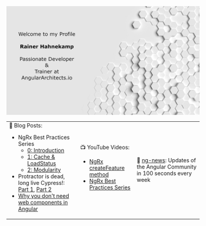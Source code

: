 ![Rainer Hahnekamp](https://github.com/rainerhahnekamp/rainerhahnekamp/blob/3eb6b36ce4339dade8915e6c28ecf721114edb71/GitHub.jpg)

<table>
  <tr>
    <td>
📕 Blog Posts:
      <ul>
<li>NgRx Best Practices Series
  <ul>
        
  <li><a href="https://www.rainerhahnekamp.com/en/ngrx-best-practices-series-0-introduction/">0: Introduction</a></li>
  <li><a href="https://www.rainerhahnekamp.com/en/ngrx-best-practices-series-1-cache-loadstatus/">1: Cache & LoadStatus</a></li>
  <li><a href="https://www.rainerhahnekamp.com/en/ngrx-best-practices-series-2-modularity/">2: Modularity</a></li>
  </ul>
        </li>
<li>Protractor is dead, long live Cypress!: <a href="https://www.rainerhahnekamp.com/en/angular-e2e-testing-protractor-is-dead-long-live-cypress/">Part 1</a>, <a href="https://www.rainerhahnekamp.com/en/angular-e2e-testing-protractor-is-dead-long-live-cypress-part-2/">Part 2</a></li>
        <li><a href="https://www.rainerhahnekamp.com/en/why-you-dont-need-web-components/">Why you don't need web components in Angular</a>
      </ul>
    </td>
    <td>
📺 YouTube Videos:
      <ul>
        <li><a href="https://youtu.be/lj7YLi4abOQ">NgRx createFeature method</a></li>
        <li><a href="https://youtu.be/yYiO-kjmLAc">NgRx Best Practices Series</a></li>
        </ul>
    </td>
    <td>
      📣 <a href="https://www.youtube.com/channel/UCpNgAFB5-_3WSHD_olBv7nw">ng-news</a>: Updates of the Angular Community in 100 seconds every week
    </td>
  </tr>
  </table>
 
